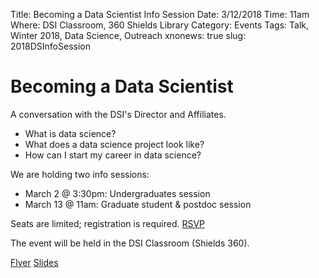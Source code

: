 Title: Becoming a Data Scientist Info Session
Date: 3/12/2018
Time: 11am
Where: DSI Classroom, 360 Shields Library
Category: Events
Tags: Talk, Winter 2018, Data Science, Outreach
xnonews: true
slug: 2018DSInfoSession

# Becoming a Data Scientist
A conversation with the DSI's Director and Affiliates.
* What is data science?
* What does a data science project look like?
* How can I start my career in data science?

We are holding two info sessions:
* March 2 @ 3:30pm: Undergraduates session
* March 13 @ 11am: Graduate student & postdoc session

Seats are limited; registration is required. [RSVP](https://forms.library.ucdavis.edu/classes)

The event will be held in the DSI Classroom (Shields 360).

[Flyer](http://dsi.ucdavis.edu/DS_InfoSession_2018_flyer.pdf)
[Slides](http://dsi.ucdavis.edu/DataScienceCareers/UGDataScientist.html#1)
